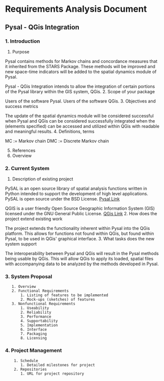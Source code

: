 # Requirements Analysis Document
## Pysal - QGis Integration

### 1. Introduction
  1. Purpose
  
  Pysal contains methods for Markov chains and concordance measures that it inherited from the STARS Package. These methods will be improved and new space-time indicators will be added to the spatial dynamics module of Pysal.
  
  Pysal - QGis Integration intends to allow the integration of certain portions of the Pysal library within the GIS system, QGis.
  2. Scope of your package
  
  Users of the software Pysal.
  Users of the software QGis.
  3. Objectives and success metrics 
  
  The update of the spatial dynamics module will be considered successful when
  Pysal and QGis can be considered successfully integrated when the (elements specified) can be accessed and utilized within QGis with readable and meaningful results. 
  4. Definitions, terms
  
  MC := Markov chain
  DMC := Discrete Markov chain
  
  5. References
  6. Overview
  
### 2. Current System
  1. Description of existing project
  
  PySAL is an open source library of spatial analysis functions written in Python intended to support the development of high level applications. PySAL is open source under the BSD License. [Pysal Link](http://pysal.readthedocs.io/en/latest/index.html)
  
  QGIS is a user friendly Open Source Geographic Information System (GIS) licensed under the GNU General Public License. [QGis Link](http://www.qgis.org/en/site/about/index.html)
  2. How does the project extend existing work
  
  The project extends the functionality inherent within Pysal into the QGis platform. This allows for functions not found within QGis, but found within Pysal, to be used in QGis' graphical interface.
  3. What tasks does the new system support
  
  The interoperability between Pysal and QGis will result in the Pysal methods being usable by QGis. This will allow QGis to apply its loaded, spatial files with accompanying data to be analyzed by the methods developed in Pysal.
  
### 3. System Proposal
       1. Overview
       2. Functional Requirements
           1. Listing of features to be implemented
           2. Mock-ups (sketches) of features
       3. Nonfunctional Requirements
           1. Useability
           2. Reliability
           3. Performance
           4. Supportability
           5. Implementation
           6. Interface
           7. Packaging
           8. Licensing
           
### 4. Project Management
        1. Schedule
           1. Detailed milestones for project
        2. Repositories
           1. URL for project repository
